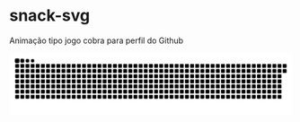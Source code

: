 # snack-svg
Animação tipo jogo cobra para perfil do Github


![Snake](https://github.com/leonino/snack-svg-master/blob/master/github-contribution-grid-snakebox.svg)
